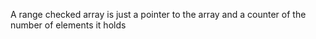 

A range checked array is just a pointer to the array and a counter of the number of elements it holds